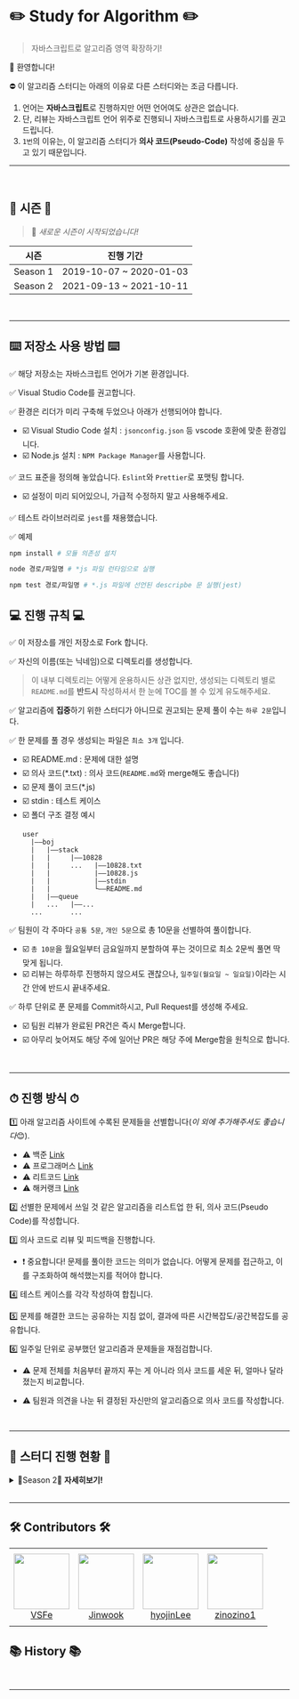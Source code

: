 # ✏️ Study for Algorithm ✏️
> 자바스크립트로 알고리즘 영역 확장하기!

🤩 환영합니다!

⛔️ 이 알고리즘 스터디는 아래의 이유로 다른 스터디와는 조금 다릅니다.
1. 언어는 **자바스크립트**로 진행하지만 어떤 언어여도 상관은 없습니다.
2. 단, 리뷰는 자바스크립트 언어 위주로 진행되니 자바스크립트로 사용하시기를 권고드립니다.
3. `1번`의 이유는, 이 알고리즘 스터디가 **의사 코드(Pseudo-Code)** 작성에 중심을 두고 있기 때문입니다.

<hr>
<br>

## 🌠 시즌 🌠
> 🚝 *새로운 시즌이 시작되었습니다!*

|   시즌   |        진행 기간        |
| :------: | :---------------------: |
| Season 1 | 2019-10-07 ~ 2020-01-03 |
| Season 2 | 2021-09-13 ~ 2021-10-11 |

<br>
<hr>

## ⌨️ 저장소 사용 방법 ⌨️
✅ 해당 저장소는 자바스크립트 언어가 기본 환경입니다.

✅ Visual Studio Code를 권고합니다.

✅ 환경은 리더가 미리 구축해 두었으나 아래가 선행되어야 합니다.
  - ☑️ Visual Studio Code 설치 : `jsonconfig.json` 등 vscode 호환에 맞춘 환경입니다.
  - ☑️ Node.js 설치 : `NPM Package Manager`를 사용합니다.

✅ 코드 표준을 정의해 놓았습니다. `Eslint`와 `Prettier`로 포맷팅 합니다.
  - ☑️ 설정이 미리 되어있으니, 가급적 수정하지 말고 사용해주세요.

✅ 테스트 라이브러리로 `jest`를 채용했습니다.

✅ 예제
  ```sh
  npm install # 모듈 의존성 설치

  node 경로/파일명 # *js 파일 런타임으로 실행

  npm test 경로/파일명 # *.js 파일에 선언된 descripbe 문 실행(jest)
  ```


## 💻 진행 규칙 💻
✅ 이 저장소를 개인 저장소로 Fork 합니다.

✅ 자신의 이름(또는 닉네임)으로 디렉토리를 생성합니다.
> 이 내부 디렉토리는 어떻게 운용하시든 상관 없지만, 생성되는 디렉토리 별로 `README.md`를 **반드시** 작성하셔서 한 눈에 TOC를 볼 수 있게 유도해주세요.

✅ 알고리즘에 **집중**하기 위한 스터디가 아니므로 권고되는 문제 풀이 수는 `하루 2문`입니다.

✅ 한 문제를 풀 경우 생성되는 파일은 `최소 3개` 입니다.
  - ☑️ README.md : 문제에 대한 설명
  - ☑️ 의사 코드(*.txt) : 의사 코드(`README.md`와 merge해도 좋습니다)
  - ☑️ 문제 풀이 코드(*.js)
  - ☑️ stdin : 테스트 케이스
  - ☑️ 폴더 구조 결정 예시
    ```
    user
      |——boj
      |   |——stack
      |   |     |——10828
      |   |     ...   |——10828.txt
      |   |           |——10828.js
      |   |           |——stdin
      |   |           └——README.md
      |   |——queue
      |   ...   |——...
      ...       ...
    ```

✅ 팀원이 각 주마다 `공통 5문`, `개인 5문`으로 총 10문을 선별하여 풀이합니다.
  - ☑️ `총 10문`을 월요일부터 금요일까지 분할하여 푸는 것이므로 최소 2문씩 풀면 딱 맞게 됩니다.
  - ☑️ 리뷰는 하루하루 진행하지 않으셔도 괜찮으나, `일주일(월요일 ~ 일요일)`이라는 시간 안에 반드시 끝내주세요.

✅ 하루 단위로 푼 문제를 Commit하시고, Pull Request를 생성해 주세요.
  - ☑️ 팀원 리뷰가 완료된 PR건은 즉시 Merge합니다.
  - ☑️ 아무리 늦어져도 해당 주에 일어난 PR은 해당 주에 Merge함을 원칙으로 합니다.

<br>
<hr>

## ⏱ 진행 방식 ⏱
1️⃣ 아래 알고리즘 사이트에 수록된 문제들을 선별합니다(*이 외에 추가해주셔도 좋습니다*😊).
  - ⚠️ 백준 [Link](https://www.acmicpc.net/)
  - ⚠️ 프로그래머스 [Link](https://programmers.co.kr/)
  - ⚠️ 리트코드 [Link](https://leetcode.com/problemset/all/)
  - ⚠️  해커랭크 [Link](https://www.hackerrank.com/)

2️⃣ 선별한 문제에서 쓰일 것 같은 알고리즘을 리스트업 한 뒤, 의사 코드(Pseudo Code)를 작성합니다.

3️⃣ 의사 코드로 리뷰 및 피드백을 진행합니다.
  - ❗️ 중요합니다! 문제를 풀이한 코드는 의미가 없습니다. 어떻게 문제를 접근하고, 이를 구조화하여 해석했는지를 적어야 합니다.

4️⃣ 테스트 케이스를 각각 작성하여 합칩니다.

5️⃣ 문제를 해결한 코드는 공유하는 지침 없이, 결과에 따른 시간복잡도/공간복잡도를 공유합니다.

6️⃣ 일주일 단위로 공부했던 알고리즘과 문제들을 재점검합니다.

  - ⚠️ 문제 전체를 처음부터 끝까지 푸는 게 아니라 의사 코드를 세운 뒤, 얼마나 달라졌는지 비교합니다.

  - ⚠️ 팀원과 의견을 나눈 뒤 결정된 자신만의 알고리즘으로 의사 코드를 작성합니다.

<br>
<hr>

## 📅 스터디 진행 현황 📅
<details><summary>🎼Season 2🎼 <strong>자세히보기!</strong></summary>

<br>

<table align="center">
  <thead>
    <th style="text-align:center">일자</th>
    <th style="text-align:center">내용</th>
    <th style="text-align:center">참석자</th>
    <th style="text-align:center">비고</th>
  </thead>
  <tbody>
    <tr>
      <td>2021-09-10</td>
      <td>인원 모집 완료</td>
      <td>-</td>
      <td>-</td>
    </tr>
    <tr>
      <td>2021-09-13</td>
      <td>1차 온라인 세션(KickOff)</td>
      <td>-</td>
      <td>-</td>
    </tr>
  </tbody>
</table>

<hr>
</details>

<br>
<hr>

## 🛠 Contributors 🛠

<table>
    <tr height="140px">
        <td align="center">
            <a href="https://github.com/InSeong-So"><img height="100px" width="100px" src="https://avatars.githubusercontent.com/u/18283006?v=4"/></a>
            <br />
            <a href="https://github.com/InSeong-So">VSFe</a>
        </td>
        <td align="center">
            <a href="https://github.com/Jinwook-R"><img height="100px" width="100px" src="https://avatars.githubusercontent.com/u/85405837?v=4"/></a>
            <br />
            <a href="https://github.com/Jinwook-R">Jinwook</a>
        </td>
        <td align="center">
            <a href="https://github.com/hyojinLee-git"><img height="100px" width="100px" src="https://avatars.githubusercontent.com/u/59614918?v=4"/></a>
            <br />
            <a href="https://github.com/hyojinLee-git">hyojinLee</a>
        </td>
        <td align="center">
            <a href="https://github.com/zinozino1"><img height="100px" width="100px" src="https://avatars.githubusercontent.com/u/52441478?v=4"/></a>
            <br />
            <a href="https://github.com/zinozino1">zinozino1</a>
        </td>
    </tr>
</table>

## 📚 History 📚

<br>
<hr>

